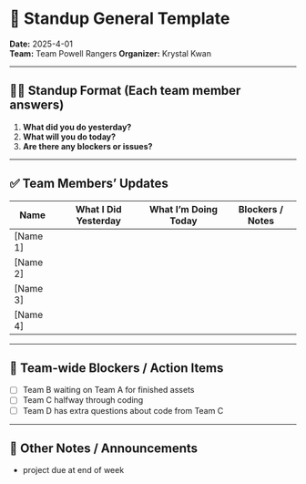 # 📝 Standup General Template

**Date:** 2025-4-01  
**Team:** Team Powell Rangers
**Organizer:** Krystal Kwan 

---

## 🧍‍♂️ Standup Format (Each team member answers)

1. **What did you do yesterday?**  
2. **What will you do today?**  
3. **Are there any blockers or issues?**

---

## ✅ Team Members’ Updates

| Name     | What I Did Yesterday | What I’m Doing Today | Blockers / Notes |
|----------|----------------------|-----------------------|------------------|
| [Name 1] |                      |                       |                  |
| [Name 2] |                      |                       |                  |
| [Name 3] |                      |                       |                  |
| [Name 4] |                      |                       |                  |

---

## 🚧 Team-wide Blockers / Action Items

- [ ] Team B waiting on Team A for finished assets
- [ ] Team C halfway through coding
- [ ] Team D has extra questions about code from Team C

---

## 💬 Other Notes / Announcements

- project due at end of week
